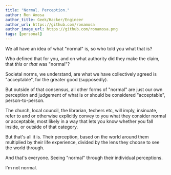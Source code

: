 ```yaml
---
title: "Normal. Perception."
author: Ron Amosa
author_title: Geek/Hacker/Engineer
author_url: https://github.com/ronamosa
author_image_url: https://github.com/ronamosa.png
tags: [personal]
---
```


We all have an idea of what "normal" is, so who told you what that is?

Who defined that for you, and on what authority did they make the claim, that _this_ or _that_ was "normal"?

Societal norms, we understand, are what we have collectively agreed is "acceptable", for the greater good (supposedly).

But outside of that consensus, all other forms of "normal" are just our own perception and judgement of what is or should be considered "acceptable", person-to-person.

<!-- truncate -->

The church, local council, the librarian, techers etc, will imply, insinuate, refer to and or otherwise explicitly convey to you what they consider normal or acceptable, most likely in a way that lets you know whether you fall inside, or outside of that category.

But that's all it is. Their perception, based on the world around them multiplied by their life experience, divided by the lens they choose to see the world through.

And that's everyone. Seeing "normal" through their individual perceptions.

I'm not normal.

